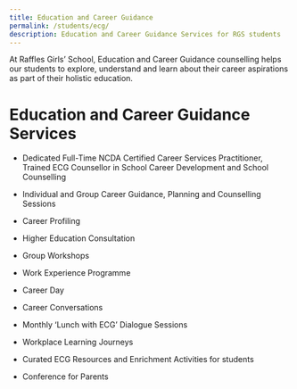 ```yaml
---
title: Education and Career Guidance
permalink: /students/ecg/
description: Education and Career Guidance Services for RGS students
---
```

At Raffles Girls’ School, Education and Career Guidance counselling helps our students to explore, understand and learn about their career aspirations as part of their holistic education.
# Education and Career Guidance Services
*   Dedicated Full-Time NCDA Certified Career Services Practitioner, Trained ECG Counsellor in School Career Development and School Counselling
*   Individual and Group Career Guidance, Planning and Counselling Sessions
*   Career Profiling


*   Higher Education Consultation



*   Group Workshops

*   Work Experience Programme

*   Career Day

*   Career Conversations

*   Monthly ‘Lunch with ECG’ Dialogue Sessions
*   Workplace Learning Journeys

*   Curated ECG Resources and Enrichment Activities for students
*   Conference for Parents